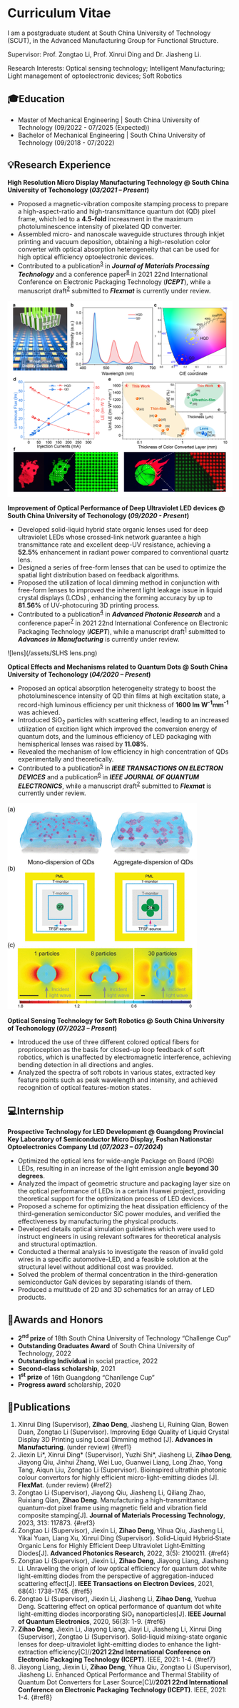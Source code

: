 # Curriculum Vitae

I am a postgraduate student at South China University of Technology (SCUT), in the Advanced Manufacturing Group for Functional Structure. 

Supervisor: Prof. Zongtao Li, Prof. Xinrui Ding and Dr. Jiasheng Li.

Research Interests: Optical sensing technology; Intelligent Manufacturing; Light management of optoelectronic devices; Soft Robotics

## 🎓Education							       		
  - Master of Mechanical Engineering	| South China University of Technology (09/2022 - 07/2025 (Expected))	 			        		
  - Bachelor of Mechanical Engineering  | South China University of Technology (09/2018 - 07/2022)

## 💡Research Experience
**High Resolution Micro Display Manufacturing Technology @ South China University of Techonology (_03/2021 – Present_)**
- Proposed a magnetic-vibration composite stamping process to prepare a high-aspect-ratio and high-transmittance quantum dot (QD) pixel frame, which led to a **4.5-fold** increasment in the maximum photoluminescence intensity of pixelated QD converter.
- Assembled micro- and nanoscale waveguide structures through inkjet printing and vacuum deposition, obtaining a high-resolution color converter with optical absorption heterogeneity that can be used for high optical efficiency optoelectronic devices.
- Contributed to a publication<sup>[3]</sup> in **_Journal of Materials Processing Technology_** and a conference paper<sup>[8]</sup> in 2021 22nd International Conference on Electronic Packaging Technology (**_ICEPT_**), while a manuscript draft<sup>[2]</sup> submitted to **_Flexmat_** is currently under review.

![AAM converter](/assets/AAM.png)

**Improvement of Optical Performance of Deep Ultraviolet LED devices @ South China University of Techonology (_09/2020 - Present_)**
- Developed solid-liquid hybrid state organic lenses used for deep ultraviolet LEDs whose crossed-link network guarantee a high transmittance rate and excellent deep-UV resistance, achieving a **52.5%** enhancement in radiant power compared to conventional quartz lens.
- Designed a series of free-form lenses that can be used to optimize the spatial light distribution based on feedback algorithms.
- Proposed the utilization of local dimming method in conjunction with free-form lenses to improved the inherent light leakage issue in liquid crystal displays (LCDs) , enhancing the forming accuracy by up to **81.56%** of UV-photocuring 3D printing process.
- Contributed to a publication<sup>[4]</sup> in **_Advanced Photonic Research_** and a conference paper<sup>[7]</sup> in 2021 22nd International Conference on Electronic Packaging Technology (**_ICEPT_**), while a manuscript draft<sup>[1]</sup> submitted to **_Advances in Manufacturing_** is currently under review.

![lens](/assets/SLHS lens.png)

**Optical Effects and Mechanisms related to Quantum Dots @ South China University of Techonology (_04/2020 – Present_)**
- Proposed an optical absorption heterogeneity strategy to boost the photoluminescence intensity of QD thin films at high excitation state, a record-high luminous efficiency per unit thickness of **1600 lm W<sup>-1</sup>mm<sup>-1</sup>** was achieved.
- Introduced SiO<sub>2</sub> particles with scattering effect, leading to an increased utilization of excition light which improved the conversion energy of quantum dots, and the luminous efficiency of LED packaging with hemispherical lenses was raised by **11.08%**.
- Revealed the mechanism of low efficiency in high concentration of QDs experimentally and theoretically.
- Contributed to a publication<sup>[5]</sup> in **_IEEE TRANSACTIONS ON ELECTRON DEVICES_** and a publication<sup>[6]</sup> in **_IEEE JOURNAL OF QUANTUM ELECTRONICS_**, while a manuscript draft<sup>[2]</sup> submitted to **_Flexmat_** is currently under review.

![AIS](/assets/AIS.png)

**Optical Sensing Technology for Soft Robotics @ South China University of Techonology (_07/2023 – Present_)**
- Introduced the use of three different colored optical fibers for proprioception as the basis for closed-up loop feedback of soft robotics, which is unaffected by electromagnetic interference, achieving bending detection in all directions and angles.
- Analyzed the spectra of soft robots in various states, extracted key feature points such as peak wavelength and intensity, and achieved recognition of optical features-motion states.

## 💻Internship
**Prospective Technology for LED Development @ Guangdong Provincial Key Laboratory of Semiconductor Micro Display, Foshan Nationstar Optoelectronics Company Ltd (_07/2023 – 07/2024_)**
- Optimized the optical lens for wide-angle Package on Board (POB) LEDs, resulting in an increase of the light emission angle **beyond 30 degrees**.
- Analyzed the impact of geometric structure and packaging layer size on the optical performance of LEDs in a certain Huawei project, providing theoretical support for the optimization process of LED devices.
- Proposed a scheme for optimizing the heat dissipation efficiency of the third-generation semiconductor SiC power modules, and verified the effectiveness by manufacturing the physical products.
- Developed details optical simulation guidelines which were used to instruct engineers in using relevant softwares for theoretical analysis and structural optimaztion.
- Conducted a thermal analysis to investigate the reason of invalid gold wires in a specific automotive-LED, and a feasible solution at the structural level without additional cost was provided.
- Solved the problem of thermal concentration in the third-generation semiconductor GaN devices by separating islands of them.
- Produced a multitude of 2D and 3D schematics for an array of LED products.

## 🏅Awards and Honors
- **2<sup>nd</sup> prize** of 18th South China University of Technology “Challenge Cup”
- **Outstanding Graduates Award** of South China University of Technology, 2022
- **Outstanding Individual** in social practice, 2022
- **Second-class scholarship**, 2021
- **1<sup>st</sup> prize** of 16th Guangdong “Chanllenge Cup”
- **Progress award** scholarship, 2020

## 📝Publications
1. Xinrui Ding (Supervisor), **Zihao Deng**, Jiasheng Li, Ruining Qian, Bowen Duan, Zongtao Li (Supervisor). Improving Edge Quality of Liquid Crystal Display 3D Printing using Local Dimming method [J]. **Advances in Manufacturing**. (under review) {#ref1}
2. Jiexin Li*, Xinrui Ding* (Supervisor), Yuzhi Shi*, Jiasheng Li, **Zihao Deng**, Jiayong Qiu, Jinhui Zhang, Wei Luo, Guanwei Liang, Long Zhao, Yong Tang, Aiqun Liu, Zongtao Li (Supervisor). Bioinspired ultrathin photonic colour convertors for highly efficient micro-light-emitting diodes [J]. **FlexMat**. (under review) {#ref2}
3. Zongtao Li (Supervisor), Jiayong Qiu, Jiasheng Li, Qiliang Zhao, Ruixiang Qian, **Zihao Deng**. Manufacturing a high-transmittance quantum-dot pixel frame using magnetic field and vibration field composite stamping[J]. **Journal of Materials Processing Technology**, 2023, 313: 117873. {#ref3}
4. Zongtao Li (Supervisor), Jiexin Li, **Zihao Deng**, Yihua Qiu, Jiasheng Li, Yikai Yuan, Liang Xu, Xinrui Ding (Supervisor). Solid–Liquid Hybrid‐State Organic Lens for Highly Efficient Deep Ultraviolet Light‐Emitting Diodes[J]. **Advanced Photonics Research**, 2022, 3(5): 2100211. {#ref4}
5. Zongtao Li (Supervisor), Jiexin Li, **Zihao Deng**, Jiayong Liang, Jiasheng Li. Unraveling the origin of low optical efficiency for quantum dot white light-emitting diodes from the perspective of aggregation-induced scattering effect[J]. **IEEE Transactions on Electron Devices**, 2021, 68(4): 1738-1745. {#ref5}
6. Zongtao Li (Supervisor), Jiexin Li, Jiasheng Li, **Zihao Deng**, Yuehua Deng. Scattering effect on optical performance of quantum dot white light-emitting diodes incorporating SiO₂ nanoparticles[J]. **IEEE Journal of Quantum Electronics**, 2020, 56(3): 1-9. {#ref6}
7. **Zihao Deng**, Jiexin Li, Jiayong Liang, Jiayi Li, Jiasheng Li, Xinrui Ding (Supervisor), Zongtao Li (Supervisor). Solid-liquid mixing-state organic lenses for deep-ultraviolet light-emitting diodes to enhance the light-extraction efficiency[C]//**2021 22nd International Conference on Electronic Packaging Technology (ICEPT)**. IEEE, 2021: 1-4. {#ref7}
8. Jiayong Liang, Jiexin Li, **Zihao Deng**, Yihua Qiu, Zongtao Li (Supervisor), Jiasheng Li. Enhanced Optical Performance and Thermal Stability of Quantum Dot Converters for Laser Source[C]//**2021 22nd International Conference on Electronic Packaging Technology (ICEPT)**. IEEE, 2021: 1-4. {#ref8}

[1]: #ref1
[2]: #ref2
[3]: #ref3
[4]: #ref4
[5]: #ref5
[6]: #ref6
[7]: #ref7
[8]: #ref8
